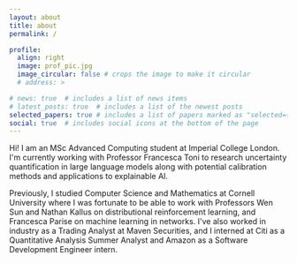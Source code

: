 ```yaml
---
layout: about
title: about
permalink: /

profile:
  align: right
  image: prof_pic.jpg
  image_circular: false # crops the image to make it circular
  # address: >

# news: true  # includes a list of news items
# latest_posts: true  # includes a list of the newest posts
selected_papers: true # includes a list of papers marked as "selected={true}"
social: true  # includes social icons at the bottom of the page
---
```

Hi! I am an MSc Advanced Computing student at Imperial College London. I'm currently working with Professor Francesca Toni to research uncertainty quantification in large language models along with potential calibration methods and applications to explainable AI. 

Previously, I studied Computer Science and Mathematics at Cornell University where I was fortunate to be able to work with Professors Wen Sun and Nathan Kallus on distributional reinforcement learning, and Francesca Parise on machine learning in networks. I've also worked in industry as a Trading Analyst at Maven Securities, and I interned at Citi as a Quantitative Analysis Summer Analyst and Amazon as a Software Development Engineer intern. 